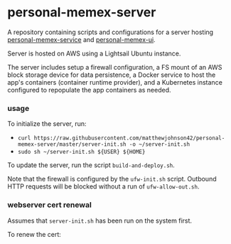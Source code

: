 # personal-memex-server
A repository containing scripts and configurations for a server hosting [personal-memex-service](https://github.com/matthewjohnson42/personal-memex-service) and [personal-memex-ui](https://github.com/matthewjohnson42/personal-memex-ui).

Server is hosted on AWS using a Lightsail Ubuntu instance.

The server includes setup a firewall configuration, a FS mount of an AWS block storage device for data persistence, a Docker service to host the app's containers (container runtime provider), and a Kubernetes instance configured to repopulate the app containers as needed.

### usage

To initialize the server, run:

* `curl https://raw.githubusercontent.com/matthewjohnson42/personal-memex-server/master/server-init.sh -o ~/server-init.sh`
* `sudo sh ~/server-init.sh ${USER} ${HOME}`

To update the server, run the script `build-and-deploy.sh`.

Note that the firewall is configured by the `ufw-init.sh` script. Outbound HTTP requests will be blocked without a run of `ufw-allow-out.sh`.

### webserver cert renewal

Assumes that `server-init.sh` has been run on the system first.

To renew the cert:
